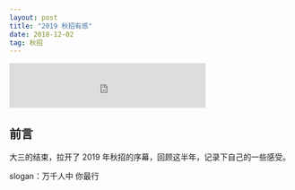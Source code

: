 ```yaml
---
layout: post
title: "2019 秋招有感"
date: 2018-12-02
tag: 秋招
--- 
```


<iframe src="https://open.spotify.com/embed/track/57sk9X1fPLXRfkw74XNrmK" width="350" height="80" frameborder="0" allowtransparency="true" allow="encrypted-media"></iframe>

## 前言

大三的结束，拉开了 2019 年秋招的序幕，回顾这半年，记录下自己的一些感受。

slogan：万千人中
          你最行